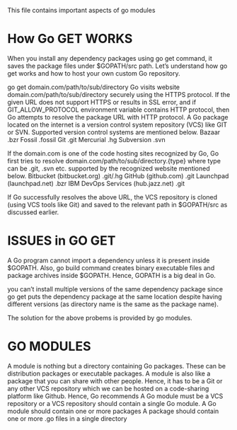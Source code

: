 This file contains important aspects of go modules

How Go GET WORKS
================
When you install any dependency packages using go get command, it saves the package files under $GOPATH/src path. 
Let’s understand how go get works and how to host your own custom Go repository.

go get domain.com/path/to/sub/directory
Go visits website domain.com/path/to/sub/directory securely using the HTTPS protocol. If the given URL does not support HTTPS or results in SSL error, and if GIT_ALLOW_PROTOCOL environment variable contains HTTP protocol, 
then Go attempts to resolve the package URL with HTTP protocol.
A Go package located on the internet is a version control system repository (VCS) like GIT or SVN. Supported version control systems are mentioned below.
Bazaar        .bzr
Fossil        .fossil
Git           .git
Mercurial     .hg
Subversion    .svn

If the domain.com is one of the code hosting sites recognized by Go, Go first tries to resolve domain.com/path/to/sub/directory.{type} where type can be .git, .svn etc. supported by the recognized website mentioned below.
Bitbucket              (bitbucket.org)     .git/.hg
GitHub                 (github.com)        .git
Launchpad              (launchpad.net)     .bzr
IBM DevOps Services    (hub.jazz.net)      .git

If Go successfully resolves the above URL, the VCS repository is cloned (using VCS tools like Git) and saved 
to the relevant path in $GOPATH/src as discussed earlier.

ISSUES in GO GET
================
A Go program cannot import a dependency unless it is present inside $GOPATH. Also, 
go build command creates binary executable files and package archives inside $GOPATH. Hence, GOPATH is a big deal in Go.

you can’t install multiple versions of the same dependency package since go get puts the dependency package at the same location despite having different versions
(as directory name is the same as the package name).

The solution for the above probems is provided by go modules.

GO MODULES
==========
A module is nothing but a directory containing Go packages. These can be distribution packages or executable packages.
A module is also like a package that you can share with other people. Hence, it has to be a Git or any other VCS repository which we can be hosted on a code-sharing platform like Github. Hence, Go recommends
  A Go module must be a VCS repository or a VCS repository should contain a single Go module.
  A Go module should contain one or more packages
  A package should contain one or more .go files in a single directory
  


